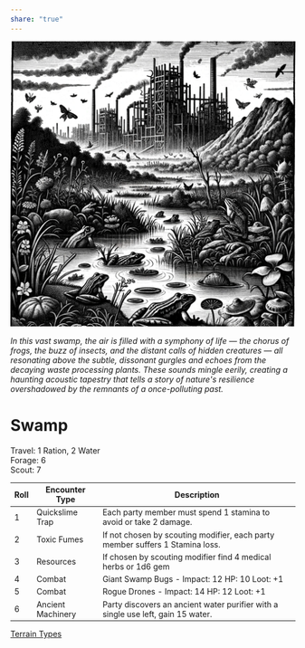 ```yaml
---  
share: "true"  
---  
```

  
  
![Pasted image 20240126174851](./Pasted%20image%2020240126174851.png)  
  
*In this vast swamp, the air is filled with a symphony of life — the chorus of frogs, the buzz of insects, and the distant calls of hidden creatures — all resonating above the subtle, dissonant gurgles and echoes from the decaying waste processing plants. These sounds mingle eerily, creating a haunting acoustic tapestry that tells a story of nature's resilience overshadowed by the remnants of a once-polluting past.*  
  
# Swamp  
  
Travel: 1 Ration, 2 Water  
Forage: 6  
Scout: 7  
  
| Roll | Encounter Type | Description |  
| ---- | ---- | ---- |  
| 1 | Quickslime Trap | Each party member must spend 1 stamina to avoid or take 2 damage. |  
| 2 | Toxic Fumes | If not chosen by scouting modifier, each party member suffers 1 Stamina loss. |  
| 3 | Resources | If chosen by scouting modifier find 4 medical herbs or 1d6 gem |  
| 4 | Combat | Giant Swamp Bugs - Impact: 12 HP: 10 Loot: +1 |  
| 5 | Combat | Rogue Drones - Impact: 14 HP: 12 Loot: +1 |  
| 6 | Ancient Machinery | Party discovers an ancient water purifier with a single use left, gain 15 water. |  
  
[Terrain Types](./Terrain%20Types.html)  
